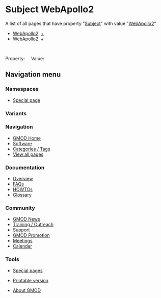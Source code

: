 



<span id="top"></span>




# <span dir="auto">Subject WebApollo2</span>






A list of all pages that have property
"[Subject](/wiki/Property%3ASubject "Property%3ASubject")" with value
"[WebApollo2](/wiki/WebApollo2 "WebApollo2")"  

- [WebApollo2](/wiki/WebApollo2#_7aa3d428be4e2b3632dc7e1d8733182f "WebApollo2")  <span class="smwbrowse">[+](/wiki/Special%3ABrowse/WebApollo2-23_7aa3d428be4e2b3632dc7e1d8733182f "Special%3ABrowse/WebApollo2-23 7aa3d428be4e2b3632dc7e1d8733182f")</span>
- [WebApollo2](/wiki/WebApollo2#_4c9d71480131ff10bde93a00dd874b38 "WebApollo2")  <span class="smwbrowse">[+](/wiki/Special%3ABrowse/WebApollo2-23_4c9d71480131ff10bde93a00dd874b38 "Special%3ABrowse/WebApollo2-23 4c9d71480131ff10bde93a00dd874b38")</span>

 

Property:     Value:








## Navigation menu



### Namespaces

- <span id="ca-nstab-special">[Special
  page](/wiki/Special%3ASearchByProperty/Subject/WebApollo2 "This is a special page, you cannot edit the page itself")</span>


### 

### Variants[](#)









<a href="/wiki/Main_Page"
style="background-image: url(http://gmod.org/images/GMOD-cogs.png);"
title="Visit the main page"></a>


### Navigation



- <span id="n-GMOD-Home">[GMOD Home](/wiki/Main_Page)</span>
- <span id="n-Software">[Software](/wiki/GMOD_Components)</span>
- <span id="n-Categories-.2F-Tags">[Categories /
  Tags](/wiki/Categories)</span>
- <span id="n-View-all-pages">[View all
  pages](/wiki/Special:AllPages)</span>




### Documentation



- <span id="n-Overview">[Overview](/wiki/Overview)</span>
- <span id="n-FAQs">[FAQs](/wiki/Category%3AFAQ)</span>
- <span id="n-HOWTOs">[HOWTOs](/wiki/Category%3AHOWTO)</span>
- <span id="n-Glossary">[Glossary](/wiki/Glossary)</span>




### Community



- <span id="n-GMOD-News">[GMOD News](/wiki/GMOD_News)</span>
- <span id="n-Training-.2F-Outreach">[Training /
  Outreach](/wiki/Training_and_Outreach)</span>
- <span id="n-Support">[Support](/wiki/Support)</span>
- <span id="n-GMOD-Promotion">[GMOD
  Promotion](/wiki/GMOD_Promotion)</span>
- <span id="n-Meetings">[Meetings](/wiki/Meetings)</span>
- <span id="n-Calendar">[Calendar](/wiki/Calendar)</span>




### Tools



- <span id="t-specialpages"><a href="/wiki/Special%3ASpecialPages" accesskey="q"
  title="A list of all special pages [q]">Special pages</a></span>
- <span id="t-print"><a
  href="/mediawiki/index.php?title=Special%3ASearchByProperty/Subject/WebApollo2&amp;printable=yes"
  rel="alternate" accesskey="p"
  title="Printable version of this page [p]">Printable version</a></span>





- <span id="footer-places-about">[About
  GMOD](/wiki/GMOD%3AAbout "GMOD%3AAbout")</span>

<!-- -->





